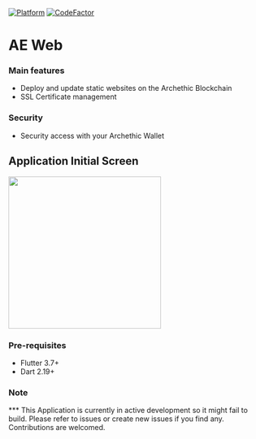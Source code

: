 [![Platform](https://img.shields.io/badge/Platform-Flutter-02569B?logo=flutter)](https://flutter.dev) [![CodeFactor](https://www.codefactor.io/repository/github/archethic-foundation/aeweb/badge)](https://www.codefactor.io/repository/github/archethic-foundation/aeweb)

# AE Web

### Main features
- Deploy and update static websites on the Archethic Blockchain
- SSL Certificate management

### Security
- Security access with your Archethic Wallet

## Application Initial Screen
<img src="assets/images/Github-Img.png?v=20221202" width="300"/>

### Pre-requisites

- Flutter 3.7+
- Dart 2.19+

### Note

*** This Application is currently in active development so it might fail to build. Please refer to issues or create new issues if you find any. Contributions are welcomed.






